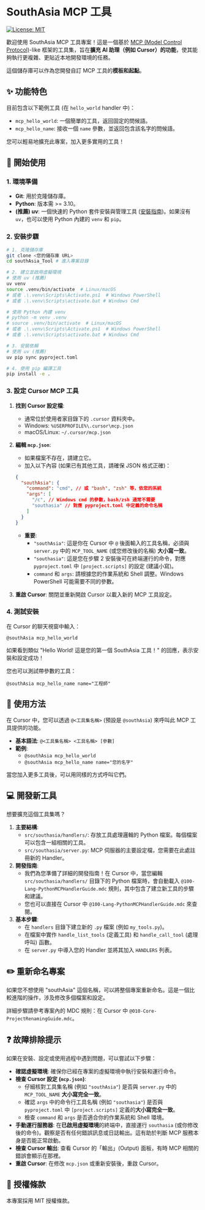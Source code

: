 # SouthAsia MCP 工具

[![License: MIT](https://img.shields.io/badge/License-MIT-yellow.svg)](https://opensource.org/licenses/MIT)

歡迎使用 SouthAsia MCP 工具專案！這是一個基於 [MCP (Model Control Protocol)](https://microsoft.github.io/language-server-protocol/specifications/mcp/)-like 框架的工具集，旨在**擴充 AI 助理（例如 Cursor）的功能**，使其能夠執行更複雜、更貼近本地開發環境的任務。

這個儲存庫可以作為您開發自訂 MCP 工具的**模板和起點**。

## ✨ 功能特色

目前包含以下範例工具 (在 `hello_world` handler 中)：

*   `mcp_hello_world`: 一個簡單的工具，返回固定的問候語。
*   `mcp_hello_name`: 接收一個 `name` 參數，並返回包含該名字的問候語。

您可以輕易地擴充此專案，加入更多實用的工具！

## 🚀 開始使用

### 1. 環境準備

*   **Git**: 用於克隆儲存庫。
*   **Python**: 版本需 >= 3.10。
*   **(推薦) uv**: 一個快速的 Python 套件安裝與管理工具 ([安裝指南](https://github.com/astral-sh/uv))。如果沒有 `uv`，也可以使用 Python 內建的 `venv` 和 `pip`。

### 2. 安裝步驟

```bash
# 1. 克隆儲存庫
git clone <您的儲存庫 URL>
cd southAsia_Tool # 進入專案目錄

# 2. 建立並啟用虛擬環境
# 使用 uv (推薦)
uv venv
source .venv/bin/activate  # Linux/macOS
# 或者 .\.venv\Scripts\Activate.ps1  # Windows PowerShell
# 或者 .\.venv\Scripts\activate.bat # Windows Cmd

# 使用 Python 內建 venv
# python -m venv .venv
# source .venv/bin/activate  # Linux/macOS
# 或者 .\.venv\Scripts\Activate.ps1  # Windows PowerShell
# 或者 .\.venv\Scripts\activate.bat # Windows Cmd

# 3. 安裝依賴
# 使用 uv (推薦)
uv pip sync pyproject.toml

# 4. 使用 pip 編譯工具
pip install -e .
```

### 3. 設定 Cursor MCP 工具

1.  **找到 Cursor 設定檔**:
    *   通常位於使用者家目錄下的 `.cursor` 資料夾中。
    *   Windows: `%USERPROFILE%\.cursor\mcp.json`
    *   macOS/Linux: `~/.cursor/mcp.json`
2.  **編輯 `mcp.json`**:
    *   如果檔案不存在，請建立它。
    *   加入以下內容 (如果已有其他工具，請確保 JSON 格式正確)：

    ```json
    {
      "southAsia": {
        "command": "cmd", // 或 "bash", "zsh" 等，依您的系統
        "args": [
          "/c", // Windows cmd 的參數，bash/zsh 通常不需要
          "southasia" // 對應 pyproject.toml 中定義的命令名稱
        ]
      }
    }
    ```
    *   **重要**:
        *   `"southAsia"`: 這是你在 Cursor 中 `@` 後面輸入的工具名稱，必須與 `server.py` 中的 `MCP_TOOL_NAME` (或您修改後的名稱) **大小寫一致**。
        *   `"southasia"`: 這是您在步驟 2 安裝後可在終端運行的命令，對應 `pyproject.toml` 中 `[project.scripts]` 的設定 (建議小寫)。
        *   `command` 和 `args`: 請根據您的作業系統和 Shell 調整。Windows PowerShell 可能需要不同的參數。
3.  **重啟 Cursor**: 關閉並重新開啟 Cursor 以載入新的 MCP 工具設定。

### 4. 測試安裝

在 Cursor 的聊天視窗中輸入：

```
@southAsia mcp_hello_world
```

如果看到類似 "Hello World! 這是您的第一個 SouthAsia 工具！" 的回應，表示安裝和設定成功！

您也可以測試帶參數的工具：

```
@southAsia mcp_hello_name name="工程師"
```

## 🔧 使用方法

在 Cursor 中，您可以透過 `@<工具集名稱>` (預設是 `@southAsia`) 來呼叫此 MCP 工具提供的功能。

*   **基本語法**: `@<工具集名稱> <工具名稱> [參數]`
*   **範例**:
    *   `@southAsia mcp_hello_world`
    *   `@southAsia mcp_hello_name name="您的名字"`

當您加入更多工具後，可以用同樣的方式呼叫它們。

## 💻 開發新工具

想要擴充這個工具集嗎？

1.  **主要結構**:
    *   `src/southasia/handlers/`: 存放工具處理邏輯的 Python 檔案。每個檔案可以包含一組相關的工具。
    *   `src/southasia/server.py`: MCP 伺服器的主要設定檔，您需要在此處註冊新的 Handler。
2.  **開發指南**:
    *   我們為您準備了詳細的開發指南！在 Cursor 中，當您編輯 `src/southasia/handlers/` 目錄下的 Python 檔案時，會自動載入 `@100-Lang-PythonMCPHandlerGuide.mdc` 規則，其中包含了建立新工具的步驟和建議。
    *   您也可以直接在 Cursor 中 `@100-Lang-PythonMCPHandlerGuide.mdc` 來查閱。
3.  **基本步驟**:
    *   在 `handlers` 目錄下建立新的 `.py` 檔案 (例如 `my_tools.py`)。
    *   在檔案中實作 `handle_list_tools` (定義工具) 和 `handle_call_tool` (處理呼叫) 函數。
    *   在 `server.py` 中導入您的 Handler 並將其加入 `HANDLERS` 列表。

## ✏️ 重新命名專案

如果您不想使用 "southAsia" 這個名稱，可以將整個專案重新命名。這是一個比較進階的操作，涉及修改多個檔案和設定。

詳細步驟請參考專案內的 MDC 規則：在 Cursor 中 `@010-Core-ProjectRenamingGuide.mdc`。

## ❓ 故障排除提示

如果在安裝、設定或使用過程中遇到問題，可以嘗試以下步驟：

*   **確認虛擬環境**: 確保你已經在專案的虛擬環境中執行安裝和運行命令。
*   **檢查 Cursor 設定 (`mcp.json`)**:
    *   仔細核對工具集名稱 (例如 `"southAsia"`) 是否與 `server.py` 中的 `MCP_TOOL_NAME` **大小寫完全一致**。
    *   確認 `args` 中的命令行工具名稱 (例如 `"southasia"`) 是否與 `pyproject.toml` 中 `[project.scripts]` 定義的**大小寫完全一致**。
    *   檢查 `command` 和 `args` 是否適合你的作業系統和 Shell 環境。
*   **手動運行服務器**: 在**已啟用虛擬環境**的終端中，直接運行 `southasia` (或你修改後的命令)。觀察是否有任何錯誤訊息或日誌輸出。這有助於判斷 MCP 服務本身是否能正常啟動。
*   **檢查 Cursor 輸出**: 查看 Cursor 的「輸出」(Output) 面板，有時 MCP 相關的錯誤會顯示在那裡。
*   **重啟 Cursor**: 在修改 `mcp.json` 或重新安裝後，重啟 Cursor。

## 📄 授權條款

本專案採用 MIT 授權條款。
